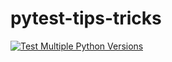 # pytest-tips-tricks

[![Test Multiple Python Versions](https://github.com/jjinhongg/pytest-tips-tricks/actions/workflows/test-ci.yml/badge.svg)](https://github.com/jjinhongg/pytest-tips-tricks/actions/workflows/test-ci.yml)
